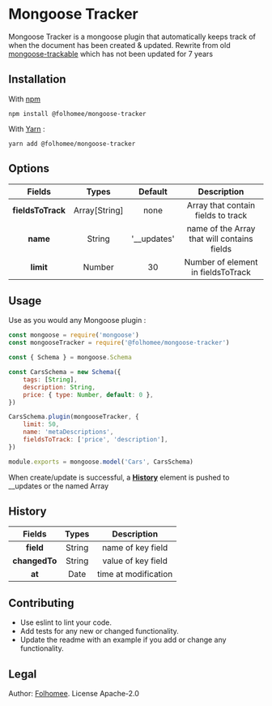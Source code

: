 # Mongoose Tracker


Mongoose Tracker is a mongoose plugin that automatically keeps track of when the document has been created & updated.
Rewrite from old [mongoose-trackable](https://www.npmjs.com/package/mongoose-trackable) which has not been updated for 7 years

## Installation


With [npm](https://npmjs.org)

```
npm install @folhomee/mongoose-tracker
```

With [Yarn](https://yarnpkg.com) : 
```
yarn add @folhomee/mongoose-tracker
```

## Options

|      Fields       |     Types     |   Default   |                 Description                 |
|:-----------------:|:-------------:|:-----------:|:-------------------------------------------:|
| **fieldsToTrack** | Array[String] |    none     |     Array that contain fields to track      |
|     **name**      |    String     | '__updates' | name of the Array that will contains fields |
|     **limit**     |    Number     |     30      |     Number of element in fieldsToTrack      |

## Usage


Use as you would any Mongoose plugin :

```js
const mongoose = require('mongoose')
const mongooseTracker = require('@folhomee/mongoose-tracker')

const { Schema } = mongoose.Schema

const CarsSchema = new Schema({
    tags: [String],
    description: String,
    price: { type: Number, default: 0 },
})

CarsSchema.plugin(mongooseTracker, {
    limit: 50,
    name: 'metaDescriptions',
    fieldsToTrack: ['price', 'description'],
})

module.exports = mongoose.model('Cars', CarsSchema)
```

When create/update is successful, a [**History**](#History) element is pushed to __updates or the named Array

## History

|      Fields      | Types  |      Description       |
|:----------------:|:------:|:----------------------:|
|    **field**     | String |   name of key field    |
|  **changedTo**   | String |     value of key field |
|      **at**      |  Date  |  time at modification  |

## Contributing
- Use eslint to lint your code.
- Add tests for any new or changed functionality.
- Update the readme with an example if you add or change any functionality.

## Legal
Author: [Folhomee](https://www.folhomee.fr/). License Apache-2.0
